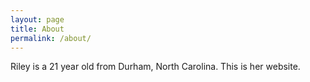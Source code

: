 ```yaml
---
layout: page
title: About
permalink: /about/
---
```


Riley is a 21 year old from Durham, North Carolina. This is her website.
